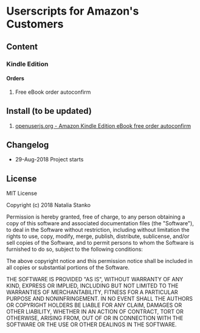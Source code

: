 # Userscripts for Amazon's Customers

## Content

### Kindle Edition

#### Orders

1. Free eBook order autoconfirm

## Install (to be updated)
1. [openuserjs.org - Amazon Kindle Edition eBook free order autoconfirm](https://openuserjs.org/scripts/nataliastanko/)

## Changelog
* 29-Aug-2018 Project starts

## License

MIT License

Copyright (c) 2018 Natalia Stanko

Permission is hereby granted, free of charge, to any person obtaining a copy of this software and associated documentation files (the "Software"), to deal in the Software without restriction, including without limitation the rights to use, copy, modify, merge, publish, distribute, sublicense, and/or sell copies of the Software, and to permit persons to whom the Software is furnished to do so, subject to the following conditions:

The above copyright notice and this permission notice shall be included in all copies or substantial portions of the Software.

THE SOFTWARE IS PROVIDED "AS IS", WITHOUT WARRANTY OF ANY KIND, EXPRESS OR IMPLIED, INCLUDING BUT NOT LIMITED TO THE WARRANTIES OF MERCHANTABILITY, FITNESS FOR A PARTICULAR PURPOSE AND NONINFRINGEMENT. IN NO EVENT SHALL THE AUTHORS OR COPYRIGHT HOLDERS BE LIABLE FOR ANY CLAIM, DAMAGES OR OTHER LIABILITY, WHETHER IN AN ACTION OF CONTRACT, TORT OR OTHERWISE, ARISING FROM, OUT OF OR IN CONNECTION WITH THE SOFTWARE OR THE USE OR OTHER DEALINGS IN THE SOFTWARE.

